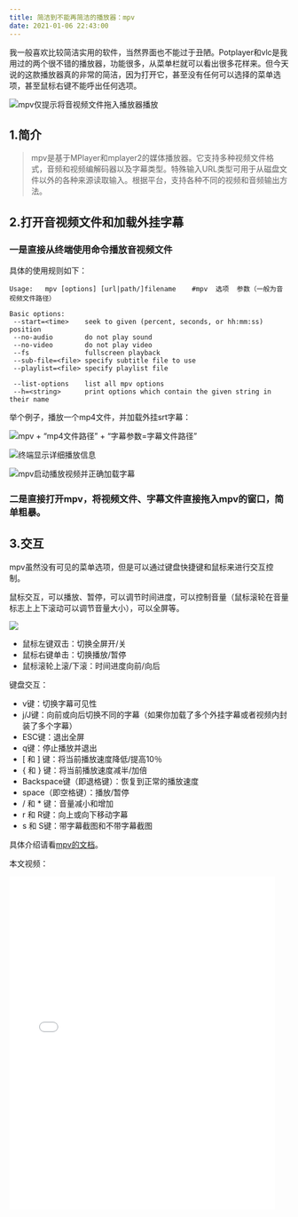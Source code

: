 ```yaml
---
title: 简洁到不能再简洁的播放器：mpv
date: 2021-01-06 22:43:00
---
```

我一般喜欢比较简洁实用的软件，当然界面也不能过于丑陋。Potplayer和vlc是我用过的两个很不错的播放器，功能很多，从菜单栏就可以看出很多花样来。但今天说的这款播放器真的非常的简洁，因为打开它，甚至没有任何可以选择的菜单选项，甚至鼠标右键不能呼出任何选项。

![mpv仅提示将音视频文件拖入播放器播放](https://img.fansuregrin.top/blog-img/2020-12-31_19-24.png#vwid=834&vhei=449)

## 1.简介

> mpv是基于MPlayer和mplayer2的媒体播放器。它支持多种视频文件格式，音频和视频编解码器以及字幕类型。特殊输入URL类型可用于从磁盘文件以外的各种来源读取输入。根据平台，支持各种不同的视频和音频输出方法。

## 2.打开音视频文件和加载外挂字幕

### 一是直接从终端使用命令播放音视频文件

具体的使用规则如下：

```
Usage:   mpv [options] [url|path/]filename    #mpv  选项  参数（一般为音视频文件路径）

Basic options:
 --start=<time>    seek to given (percent, seconds, or hh:mm:ss) position
 --no-audio        do not play sound
 --no-video        do not play video
 --fs              fullscreen playback
 --sub-file=<file> specify subtitle file to use
 --playlist=<file> specify playlist file

 --list-options    list all mpv options
 --h=<string>      print options which contain the given string in their name
```

举个例子，播放一个mp4文件，并加载外挂srt字幕：

![mpv + “mp4文件路径” + “字幕参数=字幕文件路径”](https://img.fansuregrin.top/blog-img/2020-12-31_19-51.png#vwid=1542&vhei=356)

![终端显示详细播放信息](https://img.fansuregrin.top/blog-img/2020-12-31_19-52_1.png#vwid=1168&vhei=342)

![mpv启动播放视频并正确加载字幕](https://img.fansuregrin.top/blog-img/2020-12-31_19-53.png#vwid=1453&vhei=645)

### 二是直接打开mpv，将视频文件、字幕文件直接拖入mpv的窗口，简单粗暴。

## 3.交互

mpv虽然没有可见的菜单选项，但是可以通过键盘快捷键和鼠标来进行交互控制。

鼠标交互，可以播放、暂停，可以调节时间进度，可以控制音量（鼠标滚轮在音量标志上上下滚动可以调节音量大小），可以全屏等。

![](https://img.fansuregrin.top/blog-img/2020-12-31_20-04.png#vwid=1469&vhei=673)

- 鼠标左键双击：切换全屏开/关
- 鼠标右键单击：切换播放/暂停
- 鼠标滚轮上滚/下滚：时间进度向前/向后

键盘交互：

- v键：切换字幕可见性
- j/J键：向前或向后切换不同的字幕（如果你加载了多个外挂字幕或者视频内封装了多个字幕）
- ESC键：退出全屏
- q键：停止播放并退出
- [ 和 ] 键：将当前播放速度降低/提高10％
- { 和 } 键：将当前播放速度减半/加倍
- Backspace键（即退格键）：恢复到正常的播放速度
- space（即空格键）：播放/暂停
- / 和 * 键：音量减小和增加
- r 和 R键：向上或向下移动字幕
- s 和 S键：带字幕截图和不带字幕截图

具体介绍请看[mpv的文档](http://link.zhihu.com/?target=https%3A//mpv.io/manual/master/)。

本文视频：

<iframe src="//player.bilibili.com/player.html?aid=755962599&bvid=BV1m64y1Z7qG&cid=276210658&page=1" scrolling="no" border="0" frameborder="no" framespacing="0" allowfullscreen="true" width="95%" height="600"> </iframe>

